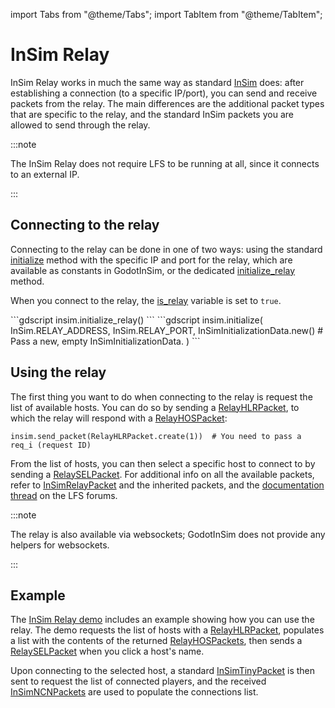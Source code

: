 import Tabs from "@theme/Tabs";
import TabItem from "@theme/TabItem";

# InSim Relay

InSim Relay works in much the same way as standard [InSim](./insim.md) does: after establishing a
connection (to a specific IP/port), you can send and receive packets from the relay. The main
differences are the additional packet types that are specific to the relay, and the standard InSim
packets you are allowed to send through the relay.

:::note

The InSim Relay does not require LFS to be running at all, since it connects to an external IP.

:::

## Connecting to the relay

Connecting to the relay can be done in one of two ways: using the standard
[initialize](/class_ref/InSim.mdx#method_initialize) method with the specific IP
and port for the relay, which are available as constants in GodotInSim, or the dedicated
[initialize_relay](/class_ref/InSim.mdx#method_initialize_relay) method.

When you connect to the relay, the [is_relay](/class_ref/InSim.mdx#property_is_relay)
variable is set to `true`.

<Tabs>
	<TabItem value="initialize_relay" label="initialize_relay" default>
```gdscript
insim.initialize_relay()
```
	</TabItem>
	<TabItem value="initialize" label="initialize">
```gdscript
insim.initialize(
	InSim.RELAY_ADDRESS,
	InSim.RELAY_PORT,
	InSimInitializationData.new()  # Pass a new, empty InSimInitializationData.
)
```
	</TabItem>
</Tabs>

## Using the relay

The first thing you want to do when connecting to the relay is request the list of available hosts.
You can do so by sending a [RelayHLRPacket](/class_ref/RelayHLRPacket.mdx), to which the relay will
respond with a [RelayHOSPacket](/class_ref/RelayHOSPacket.mdx):

```gdscript
insim.send_packet(RelayHLRPacket.create(1))  # You need to pass a req_i (request ID)
```

From the list of hosts, you can then select a specific host to connect to by sending a
[RelaySELPacket](/class_ref/RelaySELPacket.mdx). For additional info on all the available packets,
refer to [InSimRelayPacket](/class_ref/InSimRelayPacket.mdx) and the inherited packets, and the
[documentation thread](https://www.lfs.net/forum/thread/30740) on the LFS forums.

:::note

The relay is also available via websockets; GodotInSim does not provide any helpers for websockets.

:::

## Example

The [InSim Relay demo](/guides/demos/relay/demo_relay.md) includes an example showing how you can use the
relay. The demo requests the list of hosts with a [RelayHLRPacket](/class_ref/RelayHLRPacket.mdx),
populates a list with the contents of the returned [RelayHOSPackets](/class_ref/RelayHOSPacket.mdx),
then sends a [RelaySELPacket](/class_ref/RelaySELPacket.mdx) when you click a host's name.

Upon connecting to the selected host, a standard [InSimTinyPacket](/class_ref/InSimTinyPacket.mdx)
is then sent to request the list of connected players, and the received
[InSimNCNPackets](/class_ref/InSimNCNPacket.mdx) are used to populate the connections list.
